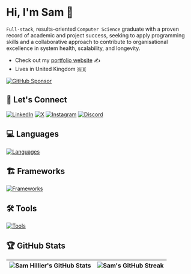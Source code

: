 # Hi, I'm Sam :wave:

`Full-stack`, results-oriented `Computer Science` graduate with a proven record of academic and project success, seeking to apply
programming skills and a collaborative approach to contribute to organisational excellence in system health, scalability, and longevity.

- Check out my [portfolio website](https://samhillier.dev/) ✍
- Lives in United Kingdom 🇬🇧

[![GitHub Sponsor](https://img.shields.io/static/v1?label=Sponsor&message=%E2%9D%A4&logo=GitHub&color=%23fe8e86)](https://github.com/sponsors/SamHillierDev)

## 🤝 Let's Connect
[![LinkedIn](https://skillicons.dev/icons?i=linkedin)](https://linkedin.com/in/samhillier/)
[![X](https://skillicons.dev/icons?i=twitter)](https://x.com/Zyphaex/)
[![Instagram](https://skillicons.dev/icons?i=instagram)](https://instagram.com/Zyphaex/)
[![Discord](https://skillicons.dev/icons?i=discord)](https://discord.com/invite/XfZHVfPr9C)

## 💻 Languages
[![Languages](https://skillicons.dev/icons?i=js,ts,py,html,css)](#)

## 🏗️ Frameworks
[![Frameworks](https://skillicons.dev/icons?i=react,nodejs,express,vuejs,tailwind)](#)

## 🛠️ Tools
[![Tools](https://skillicons.dev/icons?i=aws,azure,docker,git)](#)

## 🏆 GitHub Stats

| ![Sam Hillier's GitHub Stats](https://github-readme-stats.vercel.app/api?username=SamHillierVARS&show_icons=true&theme=tokyonight&count_private=true&hide_border=true&hide=contribs,issues&include_all_commits=true&line_height=38) | ![Sam's GitHub Streak](https://github-readme-streak-stats.herokuapp.com/?user=SamHillierVARS&theme=tokyonight&hide_border=true) |
| --- | --- |
